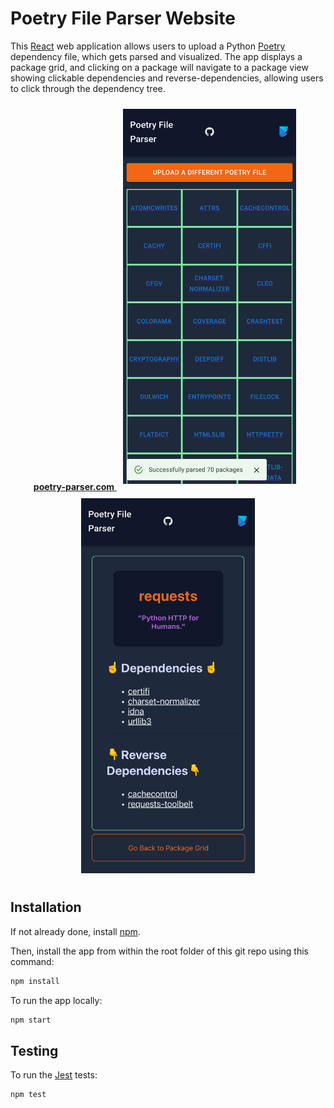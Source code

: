 # Poetry File Parser Website

This [React](https://reactjs.org/) web application allows users to upload a Python [Poetry](https://python-poetry.org/) dependency file, which gets parsed and visualized. The app displays a package grid, and clicking on a package will navigate to a package view showing clickable dependencies and reverse-dependencies, allowing users to click through the dependency tree.

<center>
    <a href="http://wwww.poetry-parser.com">
        <b>poetry-parser.com</b>
    </a>
    <span>
        <img src="readme-assets/home-view-demo-screenshot.png" style="height: 600px; padding: 10px;" />
        <img src="readme-assets/package-view-demo-screenshot.png" style="height: 600px; padding: 10px;" />
    </span>
</center>

## Installation

If not already done, install [npm](https://docs.npmjs.com/downloading-and-installing-node-js-and-npm).

Then, install the app from within the root folder of this git repo using this command:

```bash
npm install
```

To run the app locally:

```bash
npm start
```

## Testing

To run the [Jest](https://jestjs.io/) tests:

```bash
npm test
```
